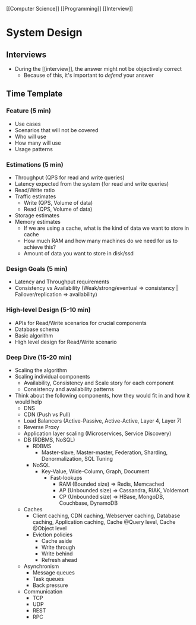 [[Computer Science]] [[Programming]] [[Interview]]

# System Design

## Interviews

- During the [[interview]], the answer might not be objectively correct
  - Because of this, it's important to *defend* your answer

## Time Template

### Feature (5 min)
- Use cases
- Scenarios that will not be covered
- Who will use
- How many will use
- Usage patterns

### Estimations (5 min)
- Throughput (QPS for read and write queries)
- Latency expected from the system (for read and write queries)
- Read/Write ratio
- Traffic estimates
	- Write (QPS, Volume of data)
	- Read  (QPS, Volume of data)
- Storage estimates
- Memory estimates
	- If we are using a cache, what is the kind of data we want to store in cache
	- How much RAM and how many machines do we need for us to achieve this?
	- Amount of data you want to store in disk/ssd

### Design Goals (5 min)
- Latency and Throughput requirements
- Consistency vs Availability  (Weak/strong/eventual => consistency | Failover/replication => availability)

### High-level Design (5-10 min)
- APIs for Read/Write scenarios for crucial components
- Database schema
- Basic algorithm
- High level design for Read/Write scenario

### Deep Dive (15-20 min)
- Scaling the algorithm
- Scaling individual components
	- Availability, Consistency and Scale story for each component
	- Consistency and availability patterns
- Think about the following components, how they would fit in and how it would help
	- DNS
	- CDN (Push vs Pull)
	- Load Balancers (Active-Passive, Active-Active, Layer 4, Layer 7)
	- Reverse Proxy
	- Application layer scaling (Microservices, Service Discovery)
	- DB (RDBMS, NoSQL)
		- RDBMS
			- Master-slave, Master-master, Federation, Sharding, Denormalization, SQL Tuning
		- NoSQL
			- Key-Value, Wide-Column, Graph, Document
				- Fast-lookups
					- RAM (Bounded size) => Redis, Memcached
					- AP (Unbounded size) => Cassandra, RIAK, Voldemort
					- CP (Unbounded size) => HBase, MongoDB, Couchbase, DynamoDB
	- Caches
		- Client caching, CDN caching, Webserver caching, Database caching, Application caching, Cache @Query level, Cache @Object level
		- Eviction policies
			- Cache aside
			- Write through
			- Write behind
			- Refresh ahead
	- Asynchronism
		- Message queues
		- Task queues
		- Back pressure
	- Communication
		- TCP
		- UDP
		- REST
		- RPC